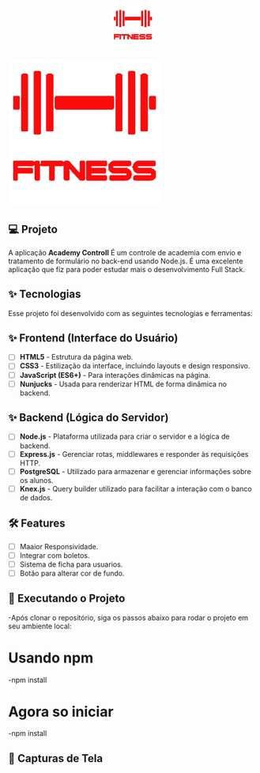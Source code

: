 
<h1 align="center">
  <img alt="Todo" height="80" title="academy_js" src="./midia/logo.png" />
</h1>



![cover](./midia/logo.png)

## 💻 Projeto

A aplicação **Academy Controll** É um controle de academia com envio e tratamento de formulário no back-end usando Node.js. É uma excelente aplicação que fiz para poder estudar mais o desenvolvimento Full Stack.

## ✨ Tecnologias

Esse projeto foi desenvolvido com as seguintes tecnologias e ferramentas:


## ✨ Frontend (Interface do Usuário)

-   [ ] **HTML5** - Estrutura da página web. 
-   [ ] **CSS3** - Estilização da interface, incluindo layouts e design responsivo.
-   [ ] **JavaScript (ES6+)** - Para interações dinâmicas na página.
-   [ ] **Nunjucks** - Usada para renderizar HTML de forma dinâmica no backend. 

## ✨ Backend (Lógica do Servidor)

-   [ ] **Node.js** - Plataforma utilizada para criar o servidor e a lógica de backend.
-   [ ] **Express.js** - Gerenciar rotas, middlewares e responder às requisições HTTP.
-   [ ] **PostgreSQL** - Utilizado para armazenar e gerenciar informações sobre os alunos.
-   [ ] **Knex.js** - Query builder utilizado para facilitar a interação com o banco de dados.

## :hammer_and_wrench: Features

-   [ ] Maaior Responsividade.
-   [ ] Integrar com boletos.
-   [ ] Sistema de ficha para usuarios.
-   [ ] Botão para alterar cor de fundo.

## 🚀 Executando o Projeto

-Após clonar o repositório, siga os passos abaixo para rodar o projeto em seu ambiente local:

# Usando npm
-npm install


# Agora so iniciar
-npm install

## 📸 Capturas de Tela



